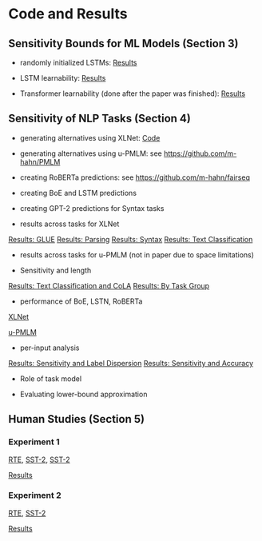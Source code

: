 # Code and Results

## Sensitivity Bounds for ML Models (Section 3)

* randomly initialized LSTMs: [Results](code/learnability/output/lstm-init-s1.pdf)

* LSTM learnability: [Results](code/learnability/output/learnability3_together.pdf)

* Transformer learnability (done after the paper was finished): [Results](code/learnability/output/learnability3_together_Transformer.pdf)

## Sensitivity of NLP Tasks (Section 4)

* generating alternatives using XLNet: [Code](code/xlnet)

* generating alternatives using u-PMLM: see https://github.com/m-hahn/PMLM

* creating RoBERTa predictions: see https://github.com/m-hahn/fairseq

* creating BoE and LSTM predictions

* creating GPT-2 predictions for Syntax tasks

* results across tasks for XLNet

[Results: GLUE](code/analyze/joint_GLUE.pdf)
[Results: Parsing](code/analyze/joint_Parsing.pdf)
[Results: Syntax](code/analyze/joint_Syntax.pdf)
[Results: Text Classification](code/analyze/joint_textclas.pdf)

* results across tasks for u-PMLM (not in paper due to space limitations)

* Sensitivity and length

[Results: Text Classification and CoLA](code/analyze/byLength_s1ensitivity_textclas_cola.pdf)
[Results: By Task Group](code/analyze/byLength_s1ensitivity_textclas_glue.pdf)

* performance of BoE, LSTN, RoBERTa

[XLNet](code/analyze/s1ensitivity-accuracy-grid.pdf)
        
[u-PMLM](code/analyze/s1ensitivity-accuracy-grid-pmlm.pdf)

* per-input analysis

[Results: Sensitivity and Label Dispersion](code/perExample/outputs/subspans_s1ensitivity_rev.pdf)
[Results: Sensitivity and Accuracy](code/perExample/outputs/s1ensitivity_accuracy_roberta-cbow-lstm.pdf)

* Role of task model

* Evaluating lower-bound approximation

## Human Studies (Section 5)

### Experiment 1

[RTE](experiments/100-rte), [SST-2](experiments/200-sst2), [SST-2](experiments/200b-sst2)

[Results](experiments/100-rte/Submiterator-master/figures/rte_sst_sensitivities_expt1.pdf)

### Experiment 2
[RTE](experiments/102-rte), [SST-2](experiments/202-sst2)

[Results](experiments/102-rte/Submiterator-master/figures/sensitivity-changes-sst2-rte.pdf)

